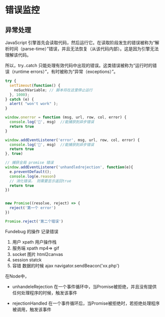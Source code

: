 # 错误监控

## 异常处理

JavaScript 引擎首先会读取代码，然后运行它。在读取阶段发生的错误被称为“解析时间（parse-time）”错误，并且无法恢复（从该代码内部）。这是因为引擎无法理解该代码。

所以，try..catch 只能处理有效代码中出现的错误。这类错误被称为“运行时的错误（runtime errors）”，有时被称为“异常（exceptions）”。

```js
try {
  setTimeout(function() {
    noSuchVariable; // 脚本将在这里停止运行
  }, 1000);
} catch (e) {
  alert( "won't work" );
}
```

```js
window.onerror = function (msg, url, row, col, error) {
  console.log('🌸', msg)  //能捕获到异步错误
  return true
}
```


```js
window.addEventListener('error', msg, url, row, col, error) {
  console.log('🌸', msg)  //能捕获到异步错误
  return true
}, true)

```


```js
// 捕获全局 promise 错误
window.addEventListener('unhandledrejection', function(e){
  e.preventDefault();
  console.log(e.reason)
  // 消化错误， 则需要显示返回true
  return true
})


new Promise((resolve, reject) => {
  reject('第一个 error')
})

Promise.reject('第二个错误')
```

Fundebug 的操作
记录错误
1. 用户 xpath 用户操作栈
2. 服务端 xpath mp4=> gif
3. socket 图片 html2canvas
4. session statck
5. 容错 数据的时候 ajax navigator.sendBeacon('xx.php')




在Node中，

* unhandeleRejection 在一个事件循环中，当Promise被拒绝，并且没有提供任何处理程序的时候，触发该事件

* rejectionHandled 在一个事件循环后，当Promise被拒绝时，若拒绝处理程序被调用，触发该事件



